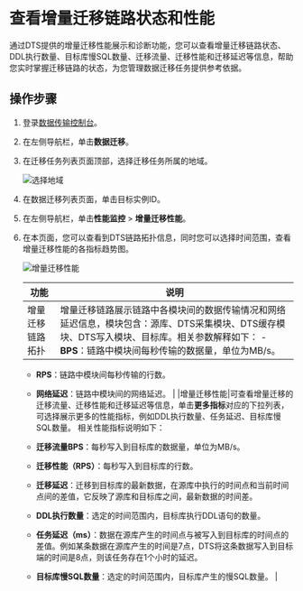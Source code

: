 # 查看增量迁移链路状态和性能

通过DTS提供的增量迁移性能展示和诊断功能，您可以查看增量迁移链路状态、DDL执行数量、目标库慢SQL数量、迁移流量、迁移性能和迁移延迟等信息，帮助您实时掌握迁移链路的状态，为您管理数据迁移任务提供参考依据。

## 操作步骤

1.  登录[数据传输控制台](https://dts-intl.console.aliyun.com/)。

2.  在左侧导航栏，单击**数据迁移**。

3.  在迁移任务列表页面顶部，选择迁移任务所属的地域。

    ![选择地域](https://static-aliyun-doc.oss-cn-hangzhou.aliyuncs.com/assets/img/zh-CN/2767559951/p50439.png)

4.  在数据迁移列表页面，单击目标实例ID。

5.  在左侧导航栏，单击**性能监控** \> **增量迁移性能**。

6.  在本页面，您可以查看到DTS链路拓扑信息，同时您可以选择时间范围，查看增量迁移性能的各指标趋势图。

    ![增量迁移性能](https://static-aliyun-doc.oss-cn-hangzhou.aliyuncs.com/assets/img/zh-CN/2382412061/p171522.png)

    |功能|说明|
    |--|--|
    |增量迁移链路拓扑|增量迁移链路展示链路中各模块间的数据传输情况和网络延迟信息，模块包含：源库、DTS采集模块、DTS缓存模块、DTS写入模块、目标库。相关参数解释如下：     -   **BPS**：链路中模块间每秒传输的数据量，单位为MB/s。
    -   **RPS**：链路中模块间每秒传输的行数。
    -   **网络延迟**：链路中模块间的网络延迟。 |
    |增量迁移性能|可查看增量迁移的迁移流量、迁移性能和迁移延迟等信息，单击**更多指标**对应的下拉列表，可选择展示更多的性能指标，例如DDL执行数量、任务延迟、目标库慢SQL数量。 相关性能指标说明如下：

    -   **迁移流量BPS**：每秒写入到目标库的数据量，单位为MB/s。
    -   **迁移性能（RPS）**：每秒写入到目标库的行数。
    -   **迁移延迟**：迁移到目标库的最新数据，在源库中执行的时间点和当前时间点间的差值，它反映了源库和目标库之间，最新数据的时间差。
    -   **DDL执行数量**：选定的时间范围内，目标库执行DDL语句的数量。
    -   **任务延迟（ms）**：数据在源库产生的时间点与被写入到目标库的时间点的差值。例如某条数据在源库产生的时间是7点，DTS将这条数据写入到目标端的时间是8点，则该任务存在1个小时的延迟。
    -   **目标库慢SQL数量**：选定的时间范围内，目标库产生的慢SQL数量。 |


